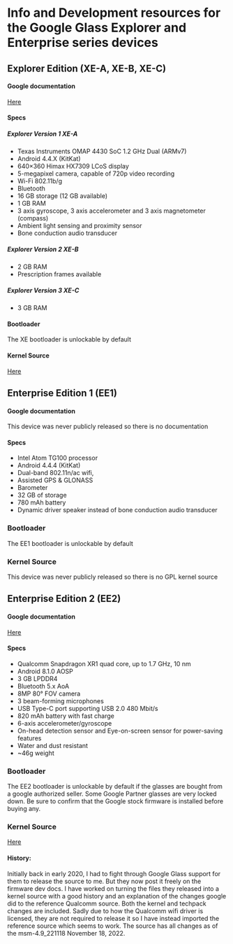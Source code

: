 # Info and Development resources for the Google Glass Explorer and Enterprise series devices
## Explorer Edition (XE-A, XE-B, XE-C)
#### Google documentation
[Here](https://developers.google.com/glass/tools-downloads/system)

#### Specs
##### Explorer Version 1 XE-A
- Texas Instruments OMAP 4430 SoC 1.2 GHz Dual (ARMv7)
- Android 4.4.X (KitKat)
- 640×360 Himax HX7309 LCoS display
- 5-megapixel camera, capable of 720p video recording
- Wi-Fi 802.11b/g
- Bluetooth
- 16 GB storage (12 GB available)
- 1 GB RAM
- 3 axis gyroscope, 3 axis accelerometer and 3 axis magnetometer (compass)
- Ambient light sensing and proximity sensor
- Bone conduction audio transducer

##### Explorer Version 2 XE-B
- 2 GB RAM
- Prescription frames available

##### Explorer Version 3 XE-C
- 3 GB RAM

#### Bootloader
The XE bootloader is unlockable by default

#### Kernel Source
[Here](https://android.googlesource.com/kernel/omap/+/refs/heads/glass-omap-xrx13)

## Enterprise Edition 1 (EE1)
#### Google documentation
This device was never publicly released so there is no documentation

#### Specs
 - Intel Atom TG100 processor
 - Android 4.4.4 (KitKat)
 - Dual-band 802.11n/ac wifi,
 - Assisted GPS & GLONASS
 - Barometer
 - 32 GB of storage
 - 780 mAh battery
 - Dynamic driver speaker instead of bone conduction audio transducer

### Bootloader
The EE1 bootloader is unlockable by default

### Kernel Source
This device was never publicly released so there is no GPL kernel source

## Enterprise Edition 2 (EE2)
#### Google documentation
[Here](https://developers.google.com/glass-enterprise/downloads/system-images)

#### Specs
 - Qualcomm Snapdragon XR1 quad core, up to 1.7 GHz, 10 nm
 - Android 8.1.0 AOSP
 - 3 GB LPDDR4
 - Bluetooth 5.x AoA
 - 8MP 80° FOV camera
 - 3 beam-forming microphones
 - USB Type-C port supporting USB 2.0 480 Mbit/s
 - 820 mAh battery with fast charge
 - 6-axis accelerometer/gyroscope
 - On-head detection sensor and Eye-on-screen sensor for power-saving features
 - Water and dust resistant
 - ~46g weight

### Bootloader
The EE2 bootloader is unlockable by default if the glasses are bought from a google authorized seller. Some Google Partner glasses are very locked down. Be sure to confirm that the Google stock firmware is installed before buying any.

### Kernel Source
[Here](https://github.com/deadman96385/android_kernel_google_glassv3)

#### History:
Initially back in early 2020, I had to fight through Google Glass support for them to release the source to me. But they now post it freely on the firmware dev docs. I have worked on turning the files they released into a kernel source with a good history and an explanation of the changes google did to the reference Qualcomm source. Both the kernel and techpack changes are included. Sadly due to how the Qualcomm wifi driver is licensed, they are not required to release it so I have instead imported the reference source which seems to work. The source has all changes as of the msm-4.9_221118	November 18, 2022.
